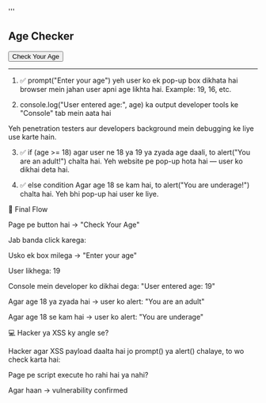 ''' <!DOCTYPE html>
<html>
<head>
  <title>Age Checker</title>
</head>
<body>

<h2>Age Checker</h2>
<button onclick="checkAge()">Check Your Age</button>

<script>
  function checkAge() {
    let age = prompt("Enter your age:");
    console.log("User entered age:", age);
    
    if (age >= 18) {
      alert("You are an adult!");
    } else {
      alert("You are underage!");
    }
  }
</script>

</body>
</html>

---

1. ✅ prompt("Enter your age")
yeh user ko ek pop-up box dikhata hai browser mein jahan user apni age likhta hai.
Example: 19, 16, etc.


2. console.log("User entered age:", age) ka output developer tools ke "Console" tab mein aata hai

Yeh penetration testers aur developers background mein debugging ke liye use karte hain.


3. ✅ if (age >= 18)
agar user ne 18 ya 19 ya zyada age daali, to alert("You are an adult!") chalta hai.
Yeh website pe pop-up hota hai — user ko dikhai deta hai.


4. ✅ else condition
Agar age 18 se kam hai, to alert("You are underage!") chalta hai.
Yeh bhi pop-up hai user ke liye.


📌 Final Flow

Page pe button hai → "Check Your Age"

Jab banda click karega:

Usko ek box milega → "Enter your age"

User likhega: 19

Console mein developer ko dikhai dega: "User entered age: 19"

Agar age 18 ya zyada hai → user ko alert: "You are an adult"

Agar age 18 se kam hai → user ko alert: "You are underage"


💻 Hacker ya XSS ky angle se?

Hacker agar XSS payload daalta hai jo prompt() ya alert() chalaye, to wo check karta hai:

Page pe script execute ho rahi hai ya nahi?

Agar haan → vulnerability confirmed
